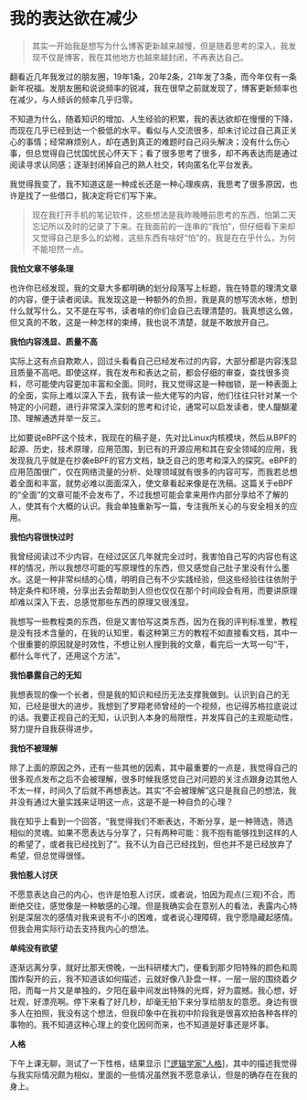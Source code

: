 # 我的表达欲在减少


> 其实一开始我是想写为什么博客更新越来越慢，但是随着思考的深入，我发现不仅是博客，我在其他地方也越來越封闭，不再表达自己。

翻看近几年我发过的朋友圈，19年1条，20年2条，21年发了3条，而今年仅有一条新年祝福。发朋友圈和说说频率的锐减，我在很早之前就发现了，博客更新频率也在减少，与人倾诉的频率几乎归零。

不知道为什么，随着知识的增加、人生经验的积累，我的表达欲却在慢慢的下降，而现在几乎已经到达一个极低的水平。看似与人交流很多，却未讨论过自己真正关心的事情；经常麻烦别人，却在遇到真正的难题时自己闷头解决；没有什么伤心事，但总觉得自己忧国忧民心怀天下；看了很多思考了很多，却不再表达而是通过阅读寻求认同感；逐渐封闭掉自己的熟人社交，转向匿名化平台发表。

我觉得我变了，我不知道这是一种成长还是一种心理疾病，我思考了很多原因，也许是找了一些借口，我决定将它们写下来。

> 现在我打开手机的笔记软件，这些想法是我昨晚睡前思考的东西，怕第二天忘记所以及时的记录了下来。在我面前的一连串的“我怕”，但仔细看下来却又觉得自己是多么的幼稚，这些东西有啥好“怕”的，我是在在乎什么，为何不能坦然一点。

**我怕文章不够条理**

也许你已经发现，我的文章大多都明确的划分段落写上标题，我在特意的理清文章的内容，便于读者阅读。我发现这是一种额外的负担，我是真的想写流水帐，想到什么就写什么，又不是在写书，读者啥的你们会自己去理清楚的。我真想这么做，但又真的不敢，这是一种怎样的束缚，我也说不清楚，就是不敢放开自己。

**我怕内容浅显、质量不高**

实际上这有点自欺欺人，回过头看看自己已经发布过的内容，大部分都是内容浅显且质量不高吧。即使这样，我在发布和表达之前，都会仔细的审查，查找很多资料，尽可能使内容更加丰富和全面。同时，我又觉得这是一种枷锁，是一种表面上的全面，实际上难以深入下去，我有读一些大佬写的内容，他们往往只针对某一个特定的小问题，进行非常深入深刻的思考和讨论，通常可以启发读者，使人醍醐灌顶、理解通透并举一反三。

比如要说eBPF这个技术，我现在的稿子是，先对比Linux内核模块，然后从BPF的起源、历史，技术原理，应用范围，到已有的开源应用和其在安全领域的应用，我发现我几乎就是在抄袭eBPF的官方文档，缺乏自己的思考和深入的探究。eBPF的应用范围很广，仅在网络流量的分析、处理领域就有很多的内容可写，而我若总想着全面和丰富，就势必难以面面深入，使文章看起来像是在洗稿。这篇关于eBPF的“全面”的文章可能不会发布了，不过我想可能会拿来用作内部分享给不了解的人，使其有个大概的认识。我会单独重新写一篇，专注我所关心的与安全相关的应用。

**我怕内容很快过时**

我曾经阅读过不少内容，在经过区区几年就完全过时，我害怕自己写的内容也有这样的情况，所以我想尽可能的写原理性的东西，但又感觉自己肚子里没有什么墨水。这是一种非常纠结的心情，明明自己有不少实践经验，但这些经验往往依附于特定条件和环境，分享出去会帮助到人但也仅仅在那个时间段会有用，而要讲原理却难以深入下去，总感觉那些东西的原理又很浅显。

我想写一些教程类的东西，但是又害怕写这类东西，因为在我的评判标准里，教程是没有技术含量的，在我的认知里，看这种第三方的教程不如直接看文档，其中一个很重要的原因就是时效性，不想让别人搜到我的文章，看完后一大骂一句“干，都什么年代了，还用这个方法”。

**我怕暴露自己的无知**

我想表现的像一个长者，但是我的知识和经历无法支撑我做到。认识到自己的无知，已经是很大的进步。我想到了罗翔老师曾经的一个视频，也记得苏格拉底说过的话。我要正视自己的无知，认识到人本身的局限性，并发挥自己的主观能动性，努力提升自我获得进步。

**我怕不被理解**

除了上面的原因之外，还有一些其他的因素，其中最重要的一点是，我觉得自己的很多观点发布之后不会被理解，很多时候我感觉自己对问题的关注点跟身边其他人不太一样，时间久了后就不再想表达。其实“不会被理解”这只是我自己的想法，我并没有通过大量实践来证明这一点，这是不是一种自负的心理？

我在知乎上看到一个回答，“我觉得我们不断表达，不断分享，是一种筛选，筛选相似的灵魂。如果不愿表达与分享了，只有两种可能：我不抱有能够找到这样的人的希望了，或者我已经找到了”。我不认为自己已经找到，但也并不是已经放弃了希望，但总觉得很怪。

**我怕惹人讨厌**

不愿意表达自己的内心，也许是怕惹人讨厌，或者说，怕因为观点(三观)不合，而断绝交往，感觉像是一种敏感的心理。但是我确实会在意别人的看法，表露内心特别是深层次的感情对我来说有不小的困难，或者说心理障碍，我宁愿隐藏起感情。但我会用实际行动去支持我内心的想法。

**单纯没有欲望**

逐渐远离分享，就好比那天傍晚，一出科研楼大门，便看到那夕阳特殊的颜色和周围炸裂开的云，我不知道该如何描述，云就好像八卦盘一样，一层一层的围绕着夕阳，而每一片又是单独的，夕阳在最中间发出特殊的光辉，好为震撼。我心想，好壮观，好漂亮啊。停下来看了好几秒，却毫无拍下来分享给朋友的意愿。身边有很多人在拍照，我没有这个想法，但我印象中在我初中阶段我是很喜欢拍各种各样的事物的。我不知道这种心理上的变化因何而来，也不知道是好事还是坏事。

**人格**

下午上课无聊，测试了一下性格，结果显示 [["逻辑学家"人格]](https://www.16personalities.com/intp-personality)，其中的描述我觉得与我实际情况颇为相似，里面的一些情况虽然我不愿意承认，但是的确存在在我的身上。


